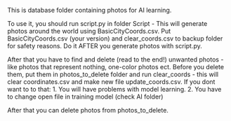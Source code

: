 This is database folder containing photos for AI learning. 

To use it, you should run script.py in folder Script - This will generate photos around the world using BasicCityCoords.csv.
Put BasicCityCoords.csv (your version) and clear_coords.csv to backup folder for safety reasons. Do it AFTER you generate photos with script.py.

After that you have to find and delete (read to the end!) unwanted photos - like photos that represent nothing, one-color photos ect.
Before you delete them, put them in photos_to_delete folder and run clear_coords - this will clear coordinates.csv and make new file update_coords.csv.
If you dont want to to that:
    1. You will have problems with model learning.
    2. You have to change open file in training model (check AI folder)

After that you can delete photos from photos_to_delete.




